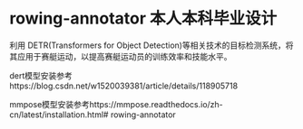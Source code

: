 # rowing-annotator 本人本科毕业设计
 利用 DETR(Transformers for Object Detection)等相关技术的目标检测系统，将其应用于赛艇运动，以提高赛艇运动员的训练效率和技能水平。

 dert模型安装参考https://blog.csdn.net/w1520039381/article/details/118905718

 mmpose模型安装参考https://mmpose.readthedocs.io/zh-cn/latest/installation.html# rowing-annotator
